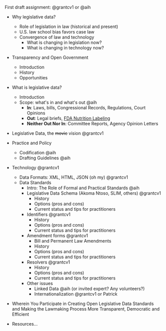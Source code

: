 First draft assignment: @grantcv1 or @aih
* Why legislative data?
    - Role of legislation in law (historical and present)
    - U.S. law school bias favors case law
    - Convergence of law and technology
        - What is changing in legislation now?
        - What is changing in technology now?
* Transparency and Open Government
    - Introduction
    - History
    - Opportunities
* What is legislative data?
    * Introduction
    * Scope: what's in and what's out @aih
        - **In**: Laws, bills, Congressional Records, Regulations, Court Opinions
        - **Out**: Legal briefs, [FDA Nutrition Labeling](http://www.fda.gov/Food/GuidanceRegulation/GuidanceDocumentsRegulatoryInformation/LabelingNutrition/ucm064894.htm)
        - **Neither Out Nor In**: Committee Reports, Agency Opinion Letters

* Legislative Data, the ~~movie~~ vision @grantcv1
* Practice and Policy
    - Codification @aih
    - Drafting Guidelines @aih
* Technology @grantcv1
    - Data Formats: XML, HTML, JSON (oh my) @grantcv1
    * Data Standards
        - Intro: The Role of Formal and Practical Standards @aih
        - Legislative Data Schema (Akoma Ntoso, SLIM, others) @grantcv1
            - History
            - Options (pros and cons)
            - Current status and tips for practitioners
        - Identifiers @grantcv1
            - History
            - Options (pros and cons)
            - Current status and tips for practitioners
        - Amendment forms @grantcv1
            - Bill and Permanent Law Amendments
            - History
            - Options (pros and cons)
            - Current status and tips for practitioners
        - Resolvers @grantcv1
            - History
            - Options (pros and cons)
            - Current status and tips for practitioners
        - Other issues
            - Linked Data @aih (or invited expert? Any volunteers?)
            - Internationalization @grantcv1 or Patrick
* Wherein You Participate in Creating Open Legislative Data Standards and Making the Lawmaking Process More Transparent, Democratic and Efficient
* Resources...
